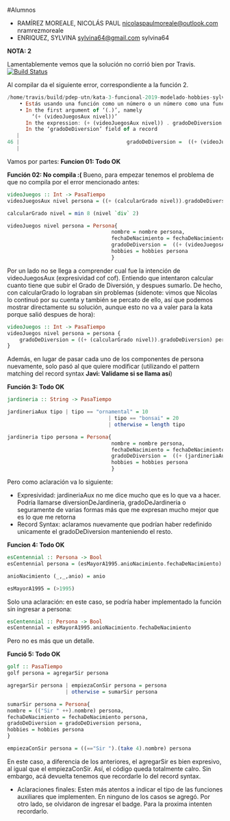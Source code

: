 #Alumnos
- RAMÍREZ MOREALE, NICOLÁS PAUL	nicolaspaulmoreale@outlook.com	nramrezmoreale
- ENRIQUEZ, SYLVINA	sylvina64@gmail.com	sylvina64

**NOTA: 2**

Lamentablemente vemos que la solución no corrió bien por Travis.
[![Build Status](https://travis-ci.com/pdep-utn/kata-3-funcional-2019-modelado-hobbies-sylvina64.svg?token=r9NmZKuvxPp5obinxbZw&branch=master)](https://travis-ci.com/pdep-utn/kata-3-funcional-2019-modelado-hobbies-sylvina64)

Al compilar da el siguiente error, correspondiente a la función 2. 
```Haskell
/home/travis/build/pdep-utn/kata-3-funcional-2019-modelado-hobbies-sylvina64/src/Library.hs:46:57: error:
    • Estás usando una función como un número o un número como una función.
    • In the first argument of ‘(.)’, namely
        ‘(+ (videoJuegosAux nivel))’
      In the expression: (+ (videoJuegosAux nivel)) . gradoDeDiversion
      In the ‘gradoDeDiversion’ field of a record
   |
46 |                                   gradoDeDiversion =  ((+ (videoJuegosAux nivel)).gradoDeDiversion) persona,
   |                
```
Vamos por partes:
**Funcion 01: Todo OK**

**Función 02: No compila :(**
Bueno, para empezar tenemos el problema de que no compila por el error mencionado antes:
```Haskell
videoJuegos :: Int -> PasaTiempo
videoJuegosAux nivel persona = ((+ (calcularGrado nivel)).gradoDeDiversion) persona

calcularGrado nivel = min 8 (nivel `div` 2)

videoJuegos nivel persona = Persona{
                                  nombre = nombre persona,
                                  fechaDeNacimiento = fechaDeNacimiento persona,
                                  gradoDeDiversion =  ((+ (videoJuegosAux nivel)).gradoDeDiversion) persona,
                                  hobbies = hobbies persona
                                  }
```
Por un lado no se llega a comprender cual fue la intención de videoJuegosAux (expresividad cof cof). 
Entiendo que intentaron calcular cuanto tiene que subir el Grado de Diversión, y despues sumarlo. 
De hecho, con calcularGrado lo lograban sin problemas (sidenote: vimos que Nicolas lo continuó por su cuenta y también se percato de ello, así que podemos mostrar directamente su solución, aunque esto no va a valer para la kata porque salió despues de hora):

```Haskell
videoJuegos :: Int -> PasaTiempo
videoJuegos nivel persona = persona { 
    gradoDeDiversion = ((+ (calcularGrado nivel)).gradoDeDiversion) persona
}
```
Además, en lugar de pasar cada uno de los componentes de persona nuevamente, solo pasó al que quiere modificar (utilizando el pattern matching del record syntax **Javi: Validame si se llama así**)

**Función 3: Todo OK**
```Haskell
jardineria :: String -> PasaTiempo

jardineriaAux tipo | tipo == "ornamental" = 10
                                 | tipo == "bonsai" = 20
                                 | otherwise = length tipo

jardineria tipo persona = Persona{
                                  nombre = nombre persona,
                                  fechaDeNacimiento = fechaDeNacimiento persona,
                                  gradoDeDiversion =  ((+ (jardineriaAux tipo)).gradoDeDiversion) persona,
                                  hobbies = hobbies persona
                                  }
```
Pero como aclaración va lo siguiente:
- Expresividad: jardineriaAux no me dice mucho que es lo que va a hacer. Podría llamarse diversionDeJardineria, gradoDeJardineria o seguramente de varias formas más que me expresan mucho mejor que es lo que me retorna
- Record Syntax: aclaramos nuevamente que podrían haber redefinido unicamente el gradoDeDiversion manteniendo el resto.

**Funcion 4: Todo OK**
```Haskell
esCentennial :: Persona -> Bool
esCentennial persona = (esMayorA1995.anioNacimiento.fechaDeNacimiento) persona

anioNacimiento (_,_,anio) = anio

esMayorA1995 = (>1995)
```
Solo una aclaración: en este caso, se podría haber implementado la función sin ingresar a persona:
```Haskell
esCentennial :: Persona -> Bool
esCentennial = esMayorA1995.anioNacimiento.fechaDeNacimiento
```
Pero no es más que un detalle.

**Funció 5: Todo OK**
```Haskell
golf :: PasaTiempo
golf persona = agregarSir persona

agregarSir persona | empiezaConSir persona = persona
                   | otherwise = sumarSir persona

sumarSir persona = Persona{
nombre = (("Sir " ++).nombre) persona,
fechaDeNacimiento = fechaDeNacimiento persona,
gradoDeDiversion = gradoDeDiversion persona,
hobbies = hobbies persona
}

empiezaConSir persona = ((=="Sir ").(take 4).nombre) persona
```
En este caso, a diferencia de los anteriores, el agregarSir es bien expresivo, al igual que el empiezaConSir. Así, el código queda totalmente calro. Sin embargo, acá devuelta tenemos que recordarle lo del record syntax.

 - Aclaraciones finales:
 Esten más atentos a indicar el tipo de las funciones auxiliares que implementen. En ninguno de los casos se agregó.
 Por otro lado, se olvidaron de ingresar el badge. Para la proxima intenten recordarlo.

